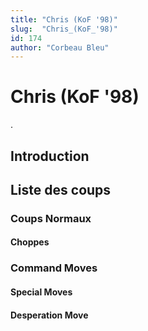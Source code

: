 ```yaml
---
title: "Chris (KoF '98)"
slug:  "Chris_(KoF_'98)"
id: 174
author: "Corbeau Bleu"
---
```


# Chris (KoF '98)

.

## Introduction

## Liste des coups

### Coups Normaux

#### Choppes

### Command Moves

#### Special Moves

#### Desperation Move
